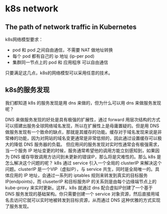 # k8s network

## The path of network traffic in Kubernetes

k8s网络模型要求：
- pod 和 pod 之间自由通信，不需要 NAT 做地址转换
- 每个 pod 都有自己的 ip 地址 (ip-per pod)
- 集群同一节点上的 pod 和 应用程序 可以自由通信

只要满足这几点，k8s的网络模型可以采用任意的技术。

## k8s的服务发现

我们都知道 k8s 的服务发现是用 dns 来做的，但为什么可以用 dns 来做服务发现呢？

DNS 来做服务发现的好处是具有极强的扩展性，通过 forward 用层次结构的方式可以搭建出服务全球网络域名发现，所以在扩展性上是毋庸置疑的。但是用 DNS 做服务发现有一个致命的缺点，那就是其缓存的功能。缓存对于域名发现来说是非常棒的功能，因为对网站的域名变更通常是非常低频的，因此通过设置缓存可以极大的降低 DNS 服务器的负载。
但应用间的服务发现对实时性通常会有极强需求，当一个服务 IP 地址变更的时候，服务通常希望他的调用方能立刻感知到，如果因为 DNS 缓存导致调用方访问到未更新的错误IP，那么将是灾难性的。那么 k8s 是怎么解决这个问题的呢？ k8s 通过 service 引入一个全局的 clusterIP 来解决这个问题。clusterIP 是一个VIP（虚拟IP），与 service 共生，同时是全局唯一的。具体应用的 IP 地址，会通过一系列的 iptables 规则来转发到真实的目标服务IP(endpoints)，而 cluseterIP 和目标服务IP 的关系则是由每个边缘端节点上的 kube-proxy 来实时更新。这样，k8s 就通过 dns 配合虚拟IP创建了一个基于 DNS 服务发现的基础架构。你只需要创建一个 service 对象资源，然后直接用域名去访问它就可以实时地被转发到目标资源，从而通过 DNS 这种优雅的方式实现了服务发现。
